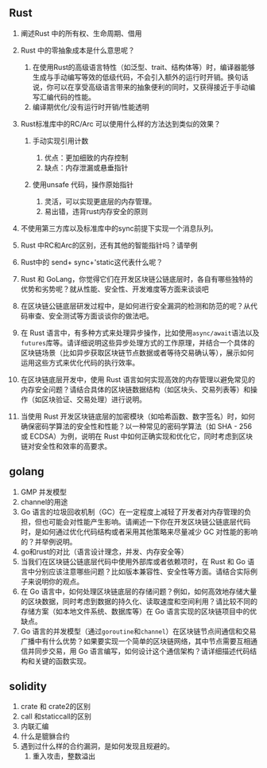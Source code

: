 ## Rust

1. 阐述Rust 中的所有权、生命周期、借用

2. Rust 中的零抽象成本是什么意思呢？

   1. 在使用Rust的高级语言特性（如泛型、trait、结构体等）时，编译器能够生成与手动编写等效的低级代码，不会引入额外的运行时开销。换句话说，你可以在享受高级语言带来的抽象便利的同时，又获得接近于手动编写汇编代码的性能。
   2. 编译期优化/没有运行时开销/性能透明

3. Rust标准库中的RC/Arc 可以使用什么样的方法达到类似的效果？

   1. 手动实现引用计数
      1. 优点：更加细致的内存控制
      2. 缺点：内存泄漏或悬垂指针

   2. 使用unsafe 代码，操作原始指针
      1. 灵活，可以实现更底层的内存管理。
      2. 易出错，违背rust内存安全的原则




4. 不使用第三方库以及标准库中的sync前提下实现一个消息队列。

5. Rust 中RC和Arc的区别，还有其他的智能指针吗？请举例

6. Rust中的 send+ sync+'static这代表什么呢？

7. Rust 和 GoLang，你觉得它们在开发区块链公链底层时，各自有哪些独特的优势和劣势呢？就从性能、安全性、开发难度等方面来谈谈吧

8. 在区块链公链底层研发过程中，是如何进行安全漏洞的检测和防范的呢？从代码审查、安全测试等方面谈谈你的做法吧。

9. 在 Rust 语言中，有多种方式来处理异步操作，比如使用`async/await`语法以及`futures`库等。请详细说明这些异步处理方式的工作原理，并结合一个具体的区块链场景（比如异步获取区块链节点数据或者等待交易确认等），展示如何运用这些方式来优化代码的执行效率。

10. 在区块链底层开发中，使用 Rust 语言如何实现高效的内存管理以避免常见的内存安全问题？请结合具体的区块链数据结构（如区块头、交易列表等）和操作（如区块验证、交易处理）进行说明。

11. 当使用 Rust 开发区块链底层的加密模块（如哈希函数、数字签名）时，如何确保密码学算法的安全性和性能？以一种常见的密码学算法（如 SHA - 256 或 ECDSA）为例，说明在 Rust 中如何正确实现和优化它，同时考虑到区块链对安全性和效率的高要求。




## golang

1. GMP 并发模型
2. channel的用途
3. Go 语言的垃圾回收机制（GC）在一定程度上减轻了开发者对内存管理的负担，但也可能会对性能产生影响。请阐述一下你在开发区块链公链底层代码时，是如何通过优化代码结构或者采用其他策略来尽量减少 GC 对性能的影响的？并举例说明。
4. go和rust的对比（语言设计理念，并发、内存安全等）
5. 当我们在区块链公链底层代码中使用外部库或者依赖项时，在 Rust 和 Go 语言中分别应该注意哪些问题？比如版本兼容性、安全性等方面。请结合实际例子来说明你的观点。
6. 在 Go 语言中，如何处理区块链底层的存储问题？例如，如何高效地存储大量的区块数据，同时考虑到数据的持久化、读取速度和空间利用？请比较不同的存储方案（如本地文件系统、数据库等）在 Go 语言实现的区块链项目中的优缺点。
7. Go 语言的并发模型（通过`goroutine`和`channel`）在区块链节点间通信和交易广播中有什么优势？如果要实现一个简单的区块链网络，其中节点需要互相通信并同步交易，用 Go 语言编写，如何设计这个通信架构？请详细描述代码结构和关键的函数实现。


## solidity

1. crate 和 crate2的区别
2. call 和staticcall的区别
3. 内联汇编
4. 什么是貔貅合约
5. 遇到过什么样的合约漏洞，是如何发现且规避的。
   1. 重入攻击，整数溢出

